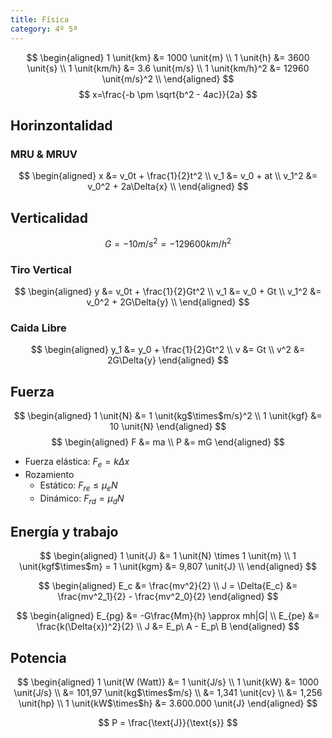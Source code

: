 ```yaml
---
title: Física
category: 4º 5ª
---
```


$$
\begin{aligned}
1 \unit{km} &= 1000 \unit{m} \\
1 \unit{h} &= 3600 \unit{s} \\
1 \unit{km/h} &= 3.6 \unit{m/s} \\
1 \unit{km/h}^2 &= 12960 \unit{m/s}^2 \\
\end{aligned}
$$
$$
x=\frac{-b \pm \sqrt{b^2 - 4ac}}{2a}
$$

## Horinzontalidad
### MRU & MRUV
$$
\begin{aligned}
x &= v_0t + \frac{1}{2}t^2 \\
v_1 &= v_0 + at \\
v_1^2 &= v_0^2 + 2a\Delta{x} \\
\end{aligned}
$$

## Verticalidad

$$
G = -10 \unit{m/s}^2 = -129600 \unit{km/h}^2
$$

### Tiro Vertical
$$
\begin{aligned}
y &= v_0t + \frac{1}{2}Gt^2 \\
v_1 &= v_0 + Gt \\
v_1^2 &= v_0^2 + 2G\Delta{y} \\
\end{aligned}
$$

### Caida Libre
$$
\begin{aligned}
y_1 &= y_0 + \frac{1}{2}Gt^2 \\
v &= Gt \\
v^2 &= 2G\Delta{y}
\end{aligned}
$$

## Fuerza
$$
\begin{aligned}
1 \unit{N} &= 1 \unit{kg$\times$m/s}^2 \\
1 \unit{kgf} &= 10 \unit{N}
\end{aligned}
$$
$$
\begin{aligned}
F &= ma \\
P &= mG
\end{aligned}
$$

- Fuerza elástica: $F_e = k \Delta x$
- Rozamiento
	- Estático: $F_{re} \leq \mu_eN$
	- Dinámico: $F_{rd} = \mu_dN$

## Energía y trabajo
$$
\begin{aligned}
1 \unit{J} &= 1 \unit{N} \times 1 \unit{m} \\
1 \unit{kgf$\times$m} = 1 \unit{kgm} &= 9,807 \unit{J} \\
\end{aligned}
$$

$$
\begin{aligned}
E_c &= \frac{mv^2}{2} \\
J = \Delta{E_c} &= \frac{mv^2_1}{2} - \frac{mv^2_0}{2}
\end{aligned}
$$

$$
\begin{aligned}
E_{pg} &= -G\frac{Mm}{h} \approx mh|G| \\
E_{pe} &= \frac{k(\Delta{x})^2}{2} \\
J &= E_p\ A - E_p\ B
\end{aligned}
$$

## Potencia
$$
\begin{aligned}
1 \unit{W (Watt)} &= 1 \unit{J/s} \\
1 \unit{kW} &= 1000 \unit{J/s} \\
						&= 101,97 \unit{kg$\times$m/s} \\
						&= 1,341 \unit{cv} \\
						&= 1,256 \unit{hp} \\
1 \unit{kW$\times$h} &= 3.600.000 \unit{J}
\end{aligned}
$$

$$
P = \frac{\text{J}}{\text{s}}
$$